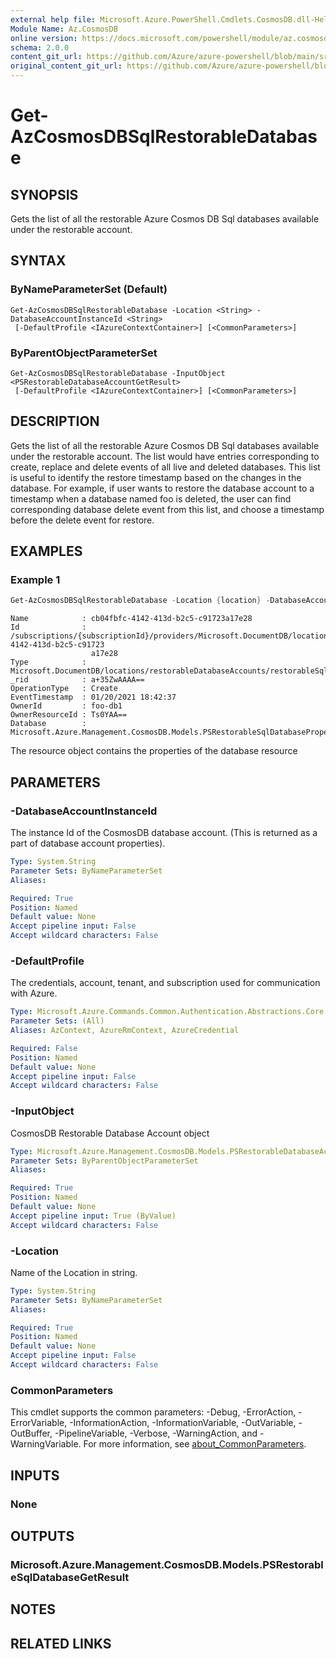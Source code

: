 ```yaml
---
external help file: Microsoft.Azure.PowerShell.Cmdlets.CosmosDB.dll-Help.xml
Module Name: Az.CosmosDB
online version: https://docs.microsoft.com/powershell/module/az.cosmosdb/get-azcosmosdbsqlrestorabledatabase
schema: 2.0.0
content_git_url: https://github.com/Azure/azure-powershell/blob/main/src/CosmosDB/CosmosDB/help/Get-AzCosmosDBSqlRestorableDatabase.md
original_content_git_url: https://github.com/Azure/azure-powershell/blob/main/src/CosmosDB/CosmosDB/help/Get-AzCosmosDBSqlRestorableDatabase.md
---
```


# Get-AzCosmosDBSqlRestorableDatabase

## SYNOPSIS
Gets the list of all the restorable Azure Cosmos DB Sql databases available under the restorable account.

## SYNTAX

### ByNameParameterSet (Default)
```
Get-AzCosmosDBSqlRestorableDatabase -Location <String> -DatabaseAccountInstanceId <String>
 [-DefaultProfile <IAzureContextContainer>] [<CommonParameters>]
```

### ByParentObjectParameterSet
```
Get-AzCosmosDBSqlRestorableDatabase -InputObject <PSRestorableDatabaseAccountGetResult>
 [-DefaultProfile <IAzureContextContainer>] [<CommonParameters>]
```

## DESCRIPTION
Gets the list of all the restorable Azure Cosmos DB Sql databases available under the restorable account.
The list would have entries corresponding to create, replace and delete events of all live and deleted databases.
This list is useful to identify the restore timestamp based on the changes in the database. 
For example, if user wants to restore the database account to a timestamp when a database named foo is deleted, the user can find corresponding database delete event from this list, and choose a timestamp before the delete event for restore.

## EXAMPLES

### Example 1
```powershell
Get-AzCosmosDBSqlRestorableDatabase -Location {location} -DatabaseAccountInstanceId {DatabaseAccountInstanceIdInstanceId}
```

```output
Name            : cb04fbfc-4142-413d-b2c5-c91723a17e28
Id              : /subscriptions/{subscriptionId}/providers/Microsoft.DocumentDB/locations/{location}/restorableDatabaseAccounts/{DatabaseAccountInstanceIdInstanceId}/restorableSqlDatabases/cb04fbfc-4142-413d-b2c5-c91723
                  a17e28
Type            : Microsoft.DocumentDB/locations/restorableDatabaseAccounts/restorableSqlDatabases
_rid            : a+35ZwAAAA==
OperationType   : Create
EventTimestamp  : 01/20/2021 18:42:37
OwnerId         : foo-db1
OwnerResourceId : Ts0YAA==
Database        : Microsoft.Azure.Management.CosmosDB.Models.PSRestorableSqlDatabasePropertiesResourceDatabase
```

The resource object contains the properties of the database resource

## PARAMETERS

### -DatabaseAccountInstanceId
The instance Id of the CosmosDB database account.
(This is returned as a part of database account properties).

```yaml
Type: System.String
Parameter Sets: ByNameParameterSet
Aliases:

Required: True
Position: Named
Default value: None
Accept pipeline input: False
Accept wildcard characters: False
```

### -DefaultProfile
The credentials, account, tenant, and subscription used for communication with Azure.

```yaml
Type: Microsoft.Azure.Commands.Common.Authentication.Abstractions.Core.IAzureContextContainer
Parameter Sets: (All)
Aliases: AzContext, AzureRmContext, AzureCredential

Required: False
Position: Named
Default value: None
Accept pipeline input: False
Accept wildcard characters: False
```

### -InputObject
CosmosDB Restorable Database Account object

```yaml
Type: Microsoft.Azure.Management.CosmosDB.Models.PSRestorableDatabaseAccountGetResult
Parameter Sets: ByParentObjectParameterSet
Aliases:

Required: True
Position: Named
Default value: None
Accept pipeline input: True (ByValue)
Accept wildcard characters: False
```

### -Location
Name of the Location in string.

```yaml
Type: System.String
Parameter Sets: ByNameParameterSet
Aliases:

Required: True
Position: Named
Default value: None
Accept pipeline input: False
Accept wildcard characters: False
```

### CommonParameters
This cmdlet supports the common parameters: -Debug, -ErrorAction, -ErrorVariable, -InformationAction, -InformationVariable, -OutVariable, -OutBuffer, -PipelineVariable, -Verbose, -WarningAction, and -WarningVariable. For more information, see [about_CommonParameters](http://go.microsoft.com/fwlink/?LinkID=113216).

## INPUTS

### None

## OUTPUTS

### Microsoft.Azure.Management.CosmosDB.Models.PSRestorableSqlDatabaseGetResult

## NOTES

## RELATED LINKS
